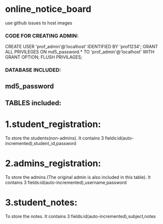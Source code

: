 # online_notice_board
use github issues to host images
### CODE FOR CREATING ADMIN:
CREATE USER 'prof_admin'@'localhost' IDENTIFIED BY 'prof1234'; 
GRANT ALL PRIVILEGES ON md5_password.* TO 'prof_admin'@'localhost' 
WITH GRANT OPTION; FLUSH PRIVILAGES;

### DATABASE INCLUDED:
## md5_password 
## TABLES included: 
# 1.student_registration:
To store the students(non-admins). It contains 3 fields:id(auto-incremented),student_id,password

# 2.admins_registration:
To store the admins.(The original admin is also included in this table). It contains 3 fields:id(auto-incremented),username,password

# 3.student_notes:
To store the notes. It contains 3 fields:id(auto-incremented),subject,notes       
